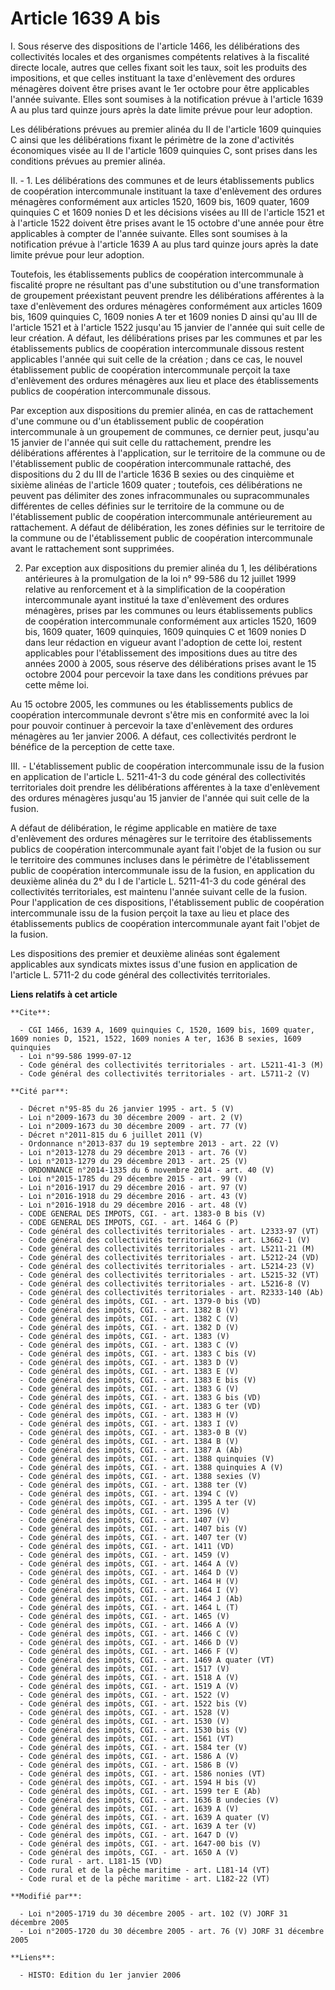 # Article 1639 A bis

I. Sous réserve des dispositions de l'article 1466, les délibérations des collectivités locales et des organismes compétents
relatives à la fiscalité directe locale, autres que celles fixant soit les taux, soit les produits des impositions, et que
celles instituant la taxe d'enlèvement des ordures ménagères doivent être prises avant le 1er octobre pour être applicables
l'année suivante. Elles sont soumises à la notification prévue à l'article 1639 A au plus tard quinze jours après la date
limite prévue pour leur adoption.

Les délibérations prévues au premier alinéa du II de l'article 1609 quinquies C ainsi que les délibérations fixant le
périmètre de la zone d'activités économiques visée au II de l'article 1609 quinquies C, sont prises dans les conditions
prévues au premier alinéa.

II. - 1. Les délibérations des communes et de leurs établissements publics de coopération intercommunale instituant la taxe
d'enlèvement des ordures ménagères conformément aux articles 1520, 1609 bis, 1609 quater, 1609 quinquies C et 1609 nonies D
et les décisions visées au III de l'article 1521 et à l'article 1522 doivent être prises avant le 15 octobre d'une année pour
être applicables à compter de l'année suivante. Elles sont soumises à la notification prévue à l'article 1639 A au plus tard
quinze jours après la date limite prévue pour leur adoption.

Toutefois, les établissements publics de coopération intercommunale à fiscalité propre ne résultant pas d'une substitution ou
d'une transformation de groupement préexistant peuvent prendre les délibérations afférentes à la taxe d'enlèvement des
ordures ménagères conformément aux articles 1609 bis, 1609 quinquies C, 1609 nonies A ter et 1609 nonies D ainsi qu'au III de
l'article 1521 et à l'article 1522 jusqu'au 15 janvier de l'année qui suit celle de leur création. A défaut, les
délibérations prises par les communes et par les établissements publics de coopération intercommunale dissous restent
applicables l'année qui suit celle de la création ; dans ce cas, le nouvel établissement public de coopération intercommunale
perçoit la taxe d'enlèvement des ordures ménagères aux lieu et place des établissements publics de coopération intercommunale
dissous.

Par exception aux dispositions du premier alinéa, en cas de rattachement d'une commune ou d'un établissement public de
coopération intercommunale à un groupement de communes, ce dernier peut, jusqu'au 15 janvier de l'année qui suit celle du
rattachement, prendre les délibérations afférentes à l'application, sur le territoire de la commune ou de l'établissement
public de coopération intercommunale rattaché, des dispositions du 2 du III de l'article 1636 B sexies ou des cinquième et
sixième alinéas de l'article 1609 quater ; toutefois, ces délibérations ne peuvent pas délimiter des zones infracommunales ou
supracommunales différentes de celles définies sur le territoire de la commune ou de l'établissement public de coopération
intercommunale antérieurement au rattachement. A défaut de délibération, les zones définies sur le territoire de la commune
ou de l'établissement public de coopération intercommunale avant le rattachement sont supprimées.

2. Par exception aux dispositions du premier alinéa du 1, les délibérations antérieures à la promulgation de la loi n° 99-586
du 12 juillet 1999 relative au renforcement et à la simplification de la coopération intercommunale ayant institué la taxe
d'enlèvement des ordures ménagères, prises par les communes ou leurs établissements publics de coopération intercommunale
conformément aux articles 1520, 1609 bis, 1609 quater, 1609 quinquies, 1609 quinquies C et 1609 nonies D dans leur rédaction
en vigueur avant l'adoption de cette loi, restent applicables pour l'établissement des impositions dues au titre des années
2000 à 2005, sous réserve des délibérations prises avant le 15 octobre 2004 pour percevoir la taxe dans les conditions
prévues par cette même loi.

Au 15 octobre 2005, les communes ou les établissements publics de coopération intercommunale devront s'être mis en conformité
avec la loi pour pouvoir continuer à percevoir la taxe d'enlèvement des ordures ménagères au 1er janvier 2006. A défaut, ces
collectivités perdront le bénéfice de la perception de cette taxe.

III. - L'établissement public de coopération intercommunale issu de la fusion en application de l'article L. 5211-41-3 du
code général des collectivités territoriales doit prendre les délibérations afférentes à la taxe d'enlèvement des ordures
ménagères jusqu'au 15 janvier de l'année qui suit celle de la fusion.

A défaut de délibération, le régime applicable en matière de taxe d'enlèvement des ordures ménagères sur le territoire des
établissements publics de coopération intercommunale ayant fait l'objet de la fusion ou sur le territoire des communes
incluses dans le périmètre de l'établissement public de coopération intercommunale issu de la fusion, en application du
deuxième alinéa du 2° du I de l'article L. 5211-41-3 du code général des collectivités territoriales, est maintenu l'année
suivant celle de la fusion. Pour l'application de ces dispositions, l'établissement public de coopération intercommunale issu
de la fusion perçoit la taxe au lieu et place des établissements publics de coopération intercommunale ayant fait l'objet de
la fusion.

Les dispositions des premier et deuxième alinéas sont également applicables aux syndicats mixtes issus d'une fusion en
application de l'article L. 5711-2 du code général des collectivités territoriales.

**Liens relatifs à cet article**

	**Cite**:

	  - CGI 1466, 1639 A, 1609 quinquies C, 1520, 1609 bis, 1609 quater, 1609 nonies D, 1521, 1522, 1609 nonies A ter, 1636 B sexies, 1609 quinquies
	  - Loi n°99-586 1999-07-12
	  - Code général des collectivités territoriales - art. L5211-41-3 (M)
	  - Code général des collectivités territoriales - art. L5711-2 (V)

	**Cité par**:

	  - Décret n°95-85 du 26 janvier 1995 - art. 5 (V)
	  - Loi n°2009-1673 du 30 décembre 2009 - art. 2 (V)
	  - Loi n°2009-1673 du 30 décembre 2009 - art. 77 (V)
	  - Décret n°2011-815 du 6 juillet 2011 (V)
	  - Ordonnance n°2013-837 du 19 septembre 2013 - art. 22 (V)
	  - Loi n°2013-1278 du 29 décembre 2013 - art. 76 (V)
	  - Loi n°2013-1279 du 29 décembre 2013 - art. 25 (V)
	  - ORDONNANCE n°2014-1335 du 6 novembre 2014 - art. 40 (V)
	  - Loi n°2015-1785 du 29 décembre 2015 - art. 99 (V)
	  - Loi n°2016-1917 du 29 décembre 2016 - art. 97 (V)
	  - Loi n°2016-1918 du 29 décembre 2016 - art. 43 (V)
	  - Loi n°2016-1918 du 29 décembre 2016 - art. 48 (V)
	  - CODE GENERAL DES IMPOTS, CGI. - art. 1383-0 B bis (V)
	  - CODE GENERAL DES IMPOTS, CGI. - art. 1464 G (P)
	  - Code général des collectivités territoriales - art. L2333-97 (VT)
	  - Code général des collectivités territoriales - art. L3662-1 (V)
	  - Code général des collectivités territoriales - art. L5211-21 (M)
	  - Code général des collectivités territoriales - art. L5212-24 (VD)
	  - Code général des collectivités territoriales - art. L5214-23 (V)
	  - Code général des collectivités territoriales - art. L5215-32 (VT)
	  - Code général des collectivités territoriales - art. L5216-8 (V)
	  - Code général des collectivités territoriales - art. R2333-140 (Ab)
	  - Code général des impôts, CGI. - art. 1379-0 bis (VD)
	  - Code général des impôts, CGI. - art. 1382 B (V)
	  - Code général des impôts, CGI. - art. 1382 C (V)
	  - Code général des impôts, CGI. - art. 1382 D (V)
	  - Code général des impôts, CGI. - art. 1383 (V)
	  - Code général des impôts, CGI. - art. 1383 C (V)
	  - Code général des impôts, CGI. - art. 1383 C bis (V)
	  - Code général des impôts, CGI. - art. 1383 D (V)
	  - Code général des impôts, CGI. - art. 1383 E (V)
	  - Code général des impôts, CGI. - art. 1383 E bis (V)
	  - Code général des impôts, CGI. - art. 1383 G (V)
	  - Code général des impôts, CGI. - art. 1383 G bis (VD)
	  - Code général des impôts, CGI. - art. 1383 G ter (VD)
	  - Code général des impôts, CGI. - art. 1383 H (V)
	  - Code général des impôts, CGI. - art. 1383 I (V)
	  - Code général des impôts, CGI. - art. 1383-0 B (V)
	  - Code général des impôts, CGI. - art. 1384 B (V)
	  - Code général des impôts, CGI. - art. 1387 A (Ab)
	  - Code général des impôts, CGI. - art. 1388 quinquies (V)
	  - Code général des impôts, CGI. - art. 1388 quinquies A (V)
	  - Code général des impôts, CGI. - art. 1388 sexies (V)
	  - Code général des impôts, CGI. - art. 1388 ter (V)
	  - Code général des impôts, CGI. - art. 1394 C (V)
	  - Code général des impôts, CGI. - art. 1395 A ter (V)
	  - Code général des impôts, CGI. - art. 1396 (V)
	  - Code général des impôts, CGI. - art. 1407 (V)
	  - Code général des impôts, CGI. - art. 1407 bis (V)
	  - Code général des impôts, CGI. - art. 1407 ter (V)
	  - Code général des impôts, CGI. - art. 1411 (VD)
	  - Code général des impôts, CGI. - art. 1459 (V)
	  - Code général des impôts, CGI. - art. 1464 A (V)
	  - Code général des impôts, CGI. - art. 1464 D (V)
	  - Code général des impôts, CGI. - art. 1464 H (V)
	  - Code général des impôts, CGI. - art. 1464 I (V)
	  - Code général des impôts, CGI. - art. 1464 J (Ab)
	  - Code général des impôts, CGI. - art. 1464 L (T)
	  - Code général des impôts, CGI. - art. 1465 (V)
	  - Code général des impôts, CGI. - art. 1466 A (V)
	  - Code général des impôts, CGI. - art. 1466 C (V)
	  - Code général des impôts, CGI. - art. 1466 D (V)
	  - Code général des impôts, CGI. - art. 1466 F (V)
	  - Code général des impôts, CGI. - art. 1469 A quater (VT)
	  - Code général des impôts, CGI. - art. 1517 (V)
	  - Code général des impôts, CGI. - art. 1518 A (V)
	  - Code général des impôts, CGI. - art. 1519 A (V)
	  - Code général des impôts, CGI. - art. 1522 (V)
	  - Code général des impôts, CGI. - art. 1522 bis (V)
	  - Code général des impôts, CGI. - art. 1528 (V)
	  - Code général des impôts, CGI. - art. 1530 (V)
	  - Code général des impôts, CGI. - art. 1530 bis (V)
	  - Code général des impôts, CGI. - art. 1561 (VT)
	  - Code général des impôts, CGI. - art. 1584 ter (V)
	  - Code général des impôts, CGI. - art. 1586 A (V)
	  - Code général des impôts, CGI. - art. 1586 B (V)
	  - Code général des impôts, CGI. - art. 1586 nonies (VT)
	  - Code général des impôts, CGI. - art. 1594 H bis (V)
	  - Code général des impôts, CGI. - art. 1599 ter E (Ab)
	  - Code général des impôts, CGI. - art. 1636 B undecies (V)
	  - Code général des impôts, CGI. - art. 1639 A (V)
	  - Code général des impôts, CGI. - art. 1639 A quater (V)
	  - Code général des impôts, CGI. - art. 1639 A ter (V)
	  - Code général des impôts, CGI. - art. 1647 D (V)
	  - Code général des impôts, CGI. - art. 1647-00 bis (V)
	  - Code général des impôts, CGI. - art. 1650 A (V)
	  - Code rural - art. L181-15 (VD)
	  - Code rural et de la pêche maritime - art. L181-14 (VT)
	  - Code rural et de la pêche maritime - art. L182-22 (VT)

	**Modifié par**:

	  - Loi n°2005-1719 du 30 décembre 2005 - art. 102 (V) JORF 31 décembre 2005
	  - Loi n°2005-1720 du 30 décembre 2005 - art. 76 (V) JORF 31 décembre 2005

	**Liens**:

	  - HISTO: Edition du 1er janvier 2006
